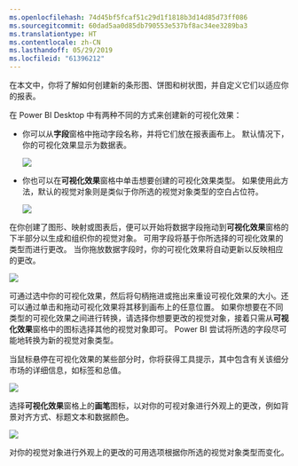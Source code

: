 ```yaml
---
ms.openlocfilehash: 74d45bf5fcaf51c29d1f1818b3d14d85d73ff086
ms.sourcegitcommit: 60dad5aa0d85db790553e537bf8ac34ee3289ba3
ms.translationtype: HT
ms.contentlocale: zh-CN
ms.lasthandoff: 05/29/2019
ms.locfileid: "61396212"
---
```

在本文中，你将了解如何创建新的条形图、饼图和树状图，并自定义它们以适应你的报表。

在 Power BI Desktop 中有两种不同的方式来创建新的可视化效果：

* 你可以从**字段**窗格中拖动字段名称，并将它们放在报表画布上。 默认情况下，你的可视化效果显示为数据表。
  
  ![](media/3-2-create-customize-simple-visualizations/3-2_1.png)
* 你也可以在**可视化效果**窗格中单击想要创建的可视化效果类型。 如果使用此方法，默认的视觉对象则是类似于你所选的视觉对象类型的空白占位符。
  
  ![](media/3-2-create-customize-simple-visualizations/3-2_2.png)

在你创建了图形、映射或图表后，便可以开始将数据字段拖动到**可视化效果**窗格的下半部分以生成和组织你的视觉对象。 可用字段将基于你所选择的可视化效果的类型而进行更改。 当你拖放数据字段时，你的可视化效果将自动更新以反映相应的更改。

![](media/3-2-create-customize-simple-visualizations/3-2_3.png)

可通过选中你的可视化效果，然后将句柄拖进或拖出来重设可视化效果的大小。还可以通过单击和拖动可视化效果将其移到画布上的任意位置。 如果你想要在不同类型的可视化效果之间进行转换，请选择你想要更改的视觉对象，接着只需从**可视化效果**窗格中的图标选择其他的视觉对象即可。 Power BI 尝试将所选的字段尽可能地转换为新的视觉对象类型。

当鼠标悬停在可视化效果的某些部分时，你将获得工具提示，其中包含有关该细分市场的详细信息，如标签和总值。

![](media/3-2-create-customize-simple-visualizations/3-2_4.png)

选择**可视化效果**窗格上的**画笔**图标，以对你的可视对象进行外观上的更改，例如背景对齐方式、标题文本和数据颜色。

![](media/3-2-create-customize-simple-visualizations/3-2_5.png)

对你的视觉对象进行外观上的更改的可用选项根据你所选的视觉对象类型而变化。


